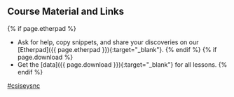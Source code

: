 ## Course Material and Links

{% if page.etherpad %}
* Ask for help, copy snippets, and share your discoveries on our [Etherpad]({{ page.etherpad }}){:target="_blank"}.
{% endif %}
{% if page.download %}
* Get the [data]({{ page.download }}){:target="_blank"} for all lessons.
{% endif %}

<a class="twitter-timeline" data-dnt="true" href="https://twitter.com/hashtag/csisesync" data-widget-id="755218684000501760" width="96%" data-chrome="noscrollbar">#csiseysnc</a>

<script>!function(d,s,id){var js,fjs=d.getElementsByTagName(s)[0],p=/^http:/.test(d.location)?'http':'https';if(!d.getElementById(id)){js=d.createElement(s);js.id=id;js.src=p+"://platform.twitter.com/widgets.js";fjs.parentNode.insertBefore(js,fjs);}}(document,"script","twitter-wjs");</script>
